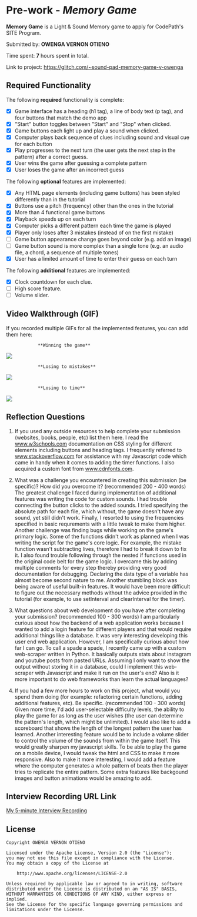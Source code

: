 # Pre-work - *Memory Game*

**Memory Game** is a Light & Sound Memory game to apply for CodePath's SITE Program.

Submitted by: **OWENGA VERNON OTIENO**

Time spent: **7** hours spent in total.

Link to project: https://glitch.com/~sound-pad-memory-game-v-owenga

## Required Functionality

The following **required** functionality is complete:

* [X] Game interface has a heading (h1 tag), a line of body text (p tag), and four buttons that match the demo app
* [X] "Start" button toggles between "Start" and "Stop" when clicked. 
* [X] Game buttons each light up and play a sound when clicked. 
* [X] Computer plays back sequence of clues including sound and visual cue for each button
* [X] Play progresses to the next turn (the user gets the next step in the pattern) after a correct guess. 
* [X] User wins the game after guessing a complete pattern
* [X] User loses the game after an incorrect guess

The following **optional** features are implemented:

* [X] Any HTML page elements (including game buttons) has been styled differently than in the tutorial
* [X] Buttons use a pitch (frequency) other than the ones in the tutorial
* [X] More than 4 functional game buttons
* [X] Playback speeds up on each turn
* [X] Computer picks a different pattern each time the game is played
* [X] Player only loses after 3 mistakes (instead of on the first mistake)
* [ ] Game button appearance change goes beyond color (e.g. add an image)
* [ ] Game button sound is more complex than a single tone (e.g. an audio file, a chord, a sequence of multiple tones)
* [X] User has a limited amount of time to enter their guess on each turn

The following **additional** features are implemented:

- [X] Clock countdown for each clue.
- [ ] High score feature.
- [ ] Volume slider.

## Video Walkthrough (GIF)

If you recorded multiple GIFs for all the implemented features, you can add them here:

                **Winning the game**
![](https://i.imgur.com/bKDx4Fj.gif)

                **Losing to mistakes**
![](https://i.imgur.com/9LdzsX1.gif)

                **Losing to time**
![](https://i.imgur.com/oWMOoyR.gif)

## Reflection Questions
1. If you used any outside resources to help complete your submission (websites, books, people, etc) list them here. 
I read the www.w3schools.com documentation on CSS styling for different elements including buttons and heading tags. I frequently referred to www.stackoverflow.com for assistance with my Javascript code which came in handy when it comes to adding the timer functions. I also acquired a custom font from www.cdnfonts.com.

2. What was a challenge you encountered in creating this submission (be specific)? How did you overcome it? (recommended 200 - 400 words) 
The greatest challenge I faced during implementation of additional features was writing the code for custom sounds. I had trouble connecting the button clicks to the added sounds. I tried specifying the absolute path for each file, which without, the game doesn't have any sound, yet still didn't work.
Finally, I resorted to using the frequencies specified in basic requrements with a little tweak to make them higher.
Another challenge was finding bugs while working on the game's primary logic. Some of the functions didn't work as planned when I was writing the script for the game's core logic. For example, the mistake function wasn't subtracting lives, therefore I had to break it down to fix it.
I also found trouble following through the nested if functions used in the original code belt for the game logic. I overcame this by adding multiple comments for every step thereby providing very good documentation for debugging.
Declaring the data type of a variable has almost become second nature to me. Another stumbling block was being aware of useful built-in features. It would have been more difficult to figure out the necessary methods without the advice provided in the tutorial (for example, to use setInterval and clearInterval for the timer).

3. What questions about web development do you have after completing your submission? (recommended 100 - 300 words) 
I am particularly curious about how the backend of a web application works because I wanted to add a login feature for different players and that would require additional things like a database. It was very interesting developing this user end web application. However, I am specifically curious about how far I can go. To call a spade a spade, I recently came up with a custom web-scraper written in Python. It basically outputs stats about instagram and youtube posts from pasted URLs. Assuming I only want to show the output without storing it in a database, could I implement this web-scraper with Javascript and make it run on the user's end? Also is it more important to do web frameworks than learn the actual languages?

4. If you had a few more hours to work on this project, what would you spend them doing (for example: refactoring certain functions, adding additional features, etc). Be specific. (recommended 100 - 300 words) 
Given more time, I'd add user-selectable difficulty levels, the ability to play the game for as long as the user wishes (the user can determine the pattern's length, which might be unlimited). I would also like to add a scoreboard that shows the length of the longest pattern the user has learned.
Another interesting feature would be to include a volume slider to control the volume of the sounds from within the game itself. This would greatly sharpen my javascript skills.
To be able to play the game on a mobile device, I would tweak the html and CSS to make it more responsive. Also to make it more interesting, I would add a feature where the computer generates a whole pattern of beats then the player tries to replicate the entire pattern.
Some extra features like backgound images and button animations would be amazing to add.



## Interview Recording URL Link

[My 5-minute Interview Recording](https://northwestern.zoom.us/rec/share/wA1U2XZdtNnUMTHtNHtUcD8Fup5WpmJUPIo_z7p9EIra5tWmnbW5K5UakpmjMf1n.fZ54on_t7fuM8gfi)


## License

    Copyright OWENGA VERNON OTIENO

    Licensed under the Apache License, Version 2.0 (the "License");
    you may not use this file except in compliance with the License.
    You may obtain a copy of the License at

        http://www.apache.org/licenses/LICENSE-2.0

    Unless required by applicable law or agreed to in writing, software
    distributed under the License is distributed on an "AS IS" BASIS,
    WITHOUT WARRANTIES OR CONDITIONS OF ANY KIND, either express or implied.
    See the License for the specific language governing permissions and
    limitations under the License.